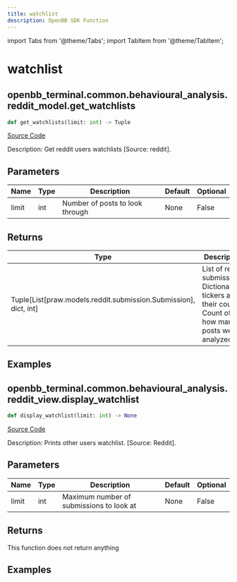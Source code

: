 ```yaml
---
title: watchlist
description: OpenBB SDK Function
---
```


import Tabs from '@theme/Tabs';
import TabItem from '@theme/TabItem';

# watchlist

<Tabs>
<TabItem value="model" label="Model" default>

## openbb_terminal.common.behavioural_analysis.reddit_model.get_watchlists

```python title='openbb_terminal/common/behavioural_analysis/reddit_model.py'
def get_watchlists(limit: int) -> Tuple
```
[Source Code](https://github.com/OpenBB-finance/OpenBBTerminal/tree/main/openbb_terminal/common/behavioural_analysis/reddit_model.py#L40)

Description: Get reddit users watchlists [Source: reddit].

## Parameters

| Name | Type | Description | Default | Optional |
| ---- | ---- | ----------- | ------- | -------- |
| limit | int | Number of posts to look through | None | False |

## Returns

| Type | Description |
| ---- | ----------- |
| Tuple[List[praw.models.reddit.submission.Submission], dict, int] | List of reddit submissions,<br/>Dictionary of tickers and their count,<br/>Count of how many posts were analyzed. |

## Examples



</TabItem>
<TabItem value="view" label="View">

## openbb_terminal.common.behavioural_analysis.reddit_view.display_watchlist

```python title='openbb_terminal/common/behavioural_analysis/reddit_view.py'
def display_watchlist(limit: int) -> None
```
[Source Code](https://github.com/OpenBB-finance/OpenBBTerminal/tree/main/openbb_terminal/common/behavioural_analysis/reddit_view.py#L138)

Description: Prints other users watchlist. [Source: Reddit].

## Parameters

| Name | Type | Description | Default | Optional |
| ---- | ---- | ----------- | ------- | -------- |
| limit | int | Maximum number of submissions to look at | None | False |

## Returns

This function does not return anything

## Examples



</TabItem>
</Tabs>